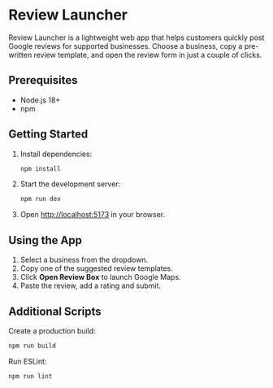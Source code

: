 # Review Launcher

Review Launcher is a lightweight web app that helps customers quickly post Google reviews for supported businesses. Choose a business, copy a pre-written review template, and open the review form in just a couple of clicks.

## Prerequisites

- Node.js 18+
- npm

## Getting Started

1. Install dependencies:

   ```bash
   npm install
   ```

2. Start the development server:

   ```bash
   npm run dev
   ```

3. Open <http://localhost:5173> in your browser.

## Using the App

1. Select a business from the dropdown.
2. Copy one of the suggested review templates.
3. Click **Open Review Box** to launch Google Maps.
4. Paste the review, add a rating and submit.

## Additional Scripts

Create a production build:

```bash
npm run build
```

Run ESLint:

```bash
npm run lint
```
